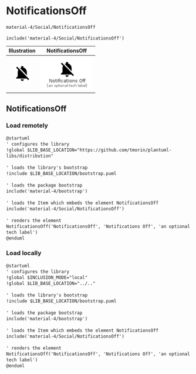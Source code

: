 # NotificationsOff


```text
material-4/Social/NotificationsOff
```

```text
include('material-4/Social/NotificationsOff')
```



| Illustration | NotificationsOff |
| :---: | :---: |
| ![illustration for Illustration](../../material-4/Social/NotificationsOff.png) | ![illustration for NotificationsOff](../../material-4/Social/NotificationsOff.Local.png) |




## NotificationsOff

### Load remotely
```plantuml
@startuml
' configures the library
!global $LIB_BASE_LOCATION="https://github.com/tmorin/plantuml-libs/distribution"

' loads the library's bootstrap
!include $LIB_BASE_LOCATION/bootstrap.puml

' loads the package bootstrap
include('material-4/bootstrap')

' loads the Item which embeds the element NotificationsOff
include('material-4/Social/NotificationsOff')

' renders the element
NotificationsOff('NotificationsOff', 'Notifications Off', 'an optional tech label')
@enduml
```

### Load locally
```plantuml
@startuml
' configures the library
!global $INCLUSION_MODE="local"
!global $LIB_BASE_LOCATION="../.."

' loads the library's bootstrap
!include $LIB_BASE_LOCATION/bootstrap.puml

' loads the package bootstrap
include('material-4/bootstrap')

' loads the Item which embeds the element NotificationsOff
include('material-4/Social/NotificationsOff')

' renders the element
NotificationsOff('NotificationsOff', 'Notifications Off', 'an optional tech label')
@enduml
```

